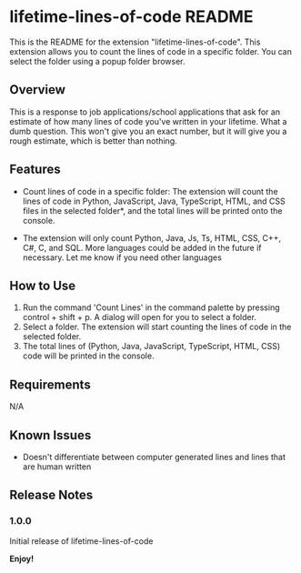 # lifetime-lines-of-code README
This is the README for the extension "lifetime-lines-of-code". This extension allows you to count the lines of code in a specific folder. You can select the folder using a popup folder browser. 

## Overview

This is a response to job applications/school applications that ask for an estimate of how many lines of code you've written in your lifetime. What a dumb question. This won't give you an exact number, but it will give you a rough estimate, which is better than nothing. 

## Features

* Count lines of code in a specific folder: The extension will count the lines of code in Python, JavaScript, Java, TypeScript, HTML, and CSS files in the selected folder*, and the total lines will be printed onto the console.

* The extension will only count Python, Java, Js, Ts, HTML, CSS, C++, C#, C, and SQL. More languages could be added in the future if necessary. Let me know if you need other languages

## How to Use

1. Run the command 'Count Lines' in the command palette by pressing control + shift + p. A dialog will open for you to select a folder.
2. Select a folder. The extension will start counting the lines of code in the selected folder.
3. The total lines of (Python, Java, JavaScript, TypeScript, HTML, CSS) code will be printed in the console.

## Requirements

N/A


## Known Issues

* Doesn't differentiate between computer generated lines and lines that are human written 

## Release Notes


### 1.0.0

Initial release of lifetime-lines-of-code


**Enjoy!**